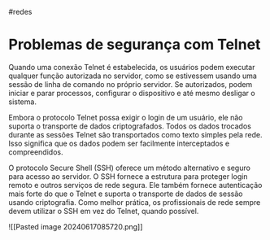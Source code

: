 #redes 
# Problemas de segurança com Telnet

Quando uma conexão Telnet é estabelecida, os usuários podem executar qualquer função autorizada no servidor, como se estivessem usando uma sessão de linha de comando no próprio servidor. Se autorizados, podem iniciar e parar processos, configurar o dispositivo e até mesmo desligar o sistema.

Embora o protocolo Telnet possa exigir o login de um usuário, ele não suporta o transporte de dados criptografados. Todos os dados trocados durante as sessões Telnet são transportados como texto simples pela rede. Isso significa que os dados podem ser facilmente interceptados e compreendidos.

O protocolo Secure Shell (SSH) oferece um método alternativo e seguro para acesso ao servidor. O SSH fornece a estrutura para proteger login remoto e outros serviços de rede segura. Ele também fornece autenticação mais forte do que o Telnet e suporta o transporte de dados de sessão usando criptografia. Como melhor prática, os profissionais de rede sempre devem utilizar o SSH em vez do Telnet, quando possível.

![[Pasted image 20240617085720.png]]